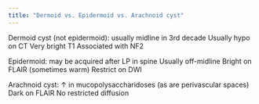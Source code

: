 ```yaml
---
title: "Dermoid vs. Epidermoid vs. Arachnoid cyst"
---
```

Dermoid cyst (not epidermoid): usually midline in 3rd decade
Usually hypo on CT
Very bright T1
Associated with NF2

Epidermoid: may be acquired after LP in spine
Usually off-midline
Bright on FLAIR (sometimes warm)
Restrict on DWI

Arachnoid cyst: &#8593; in mucopolysaccharidoses (as are perivascular spaces)
Dark on FLAIR
No restricted diffusion

